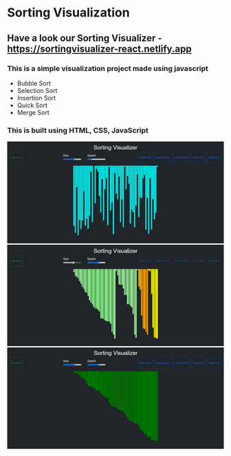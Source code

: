 # Sorting Visualization

## Have a look our Sorting Visualizer - https://sortingvisualizer-react.netlify.app
### This is a simple visualization project made using javascript 
- Bubble Sort 
- Selection Sort
- Insertion Sort
- Quick Sort
- Merge Sort

### This is built using HTML, CSS, JavaScript <br/>


<img src="img/img1.png"> <br/>
<img src="img/img2.png"> <br/>
<img src="img/img3.png"> <br/>

